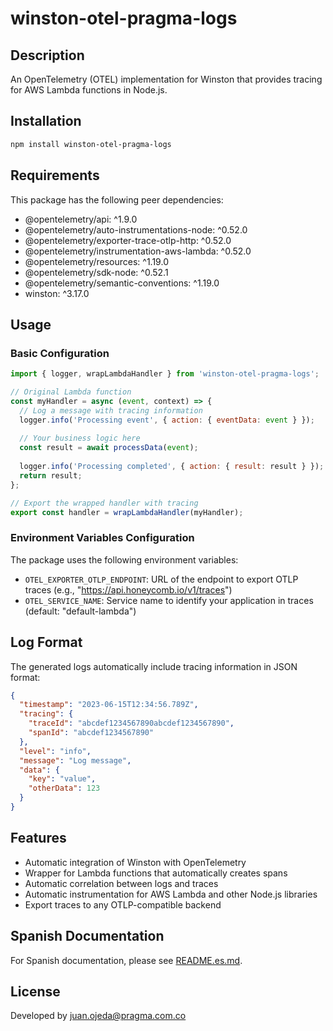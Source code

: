 # winston-otel-pragma-logs

## Description
An OpenTelemetry (OTEL) implementation for Winston that provides tracing for AWS Lambda functions in Node.js.

## Installation

```bash
npm install winston-otel-pragma-logs
```

## Requirements
This package has the following peer dependencies:
- @opentelemetry/api: ^1.9.0
- @opentelemetry/auto-instrumentations-node: ^0.52.0
- @opentelemetry/exporter-trace-otlp-http: ^0.52.0
- @opentelemetry/instrumentation-aws-lambda: ^0.52.0
- @opentelemetry/resources: ^1.19.0
- @opentelemetry/sdk-node: ^0.52.1
- @opentelemetry/semantic-conventions: ^1.19.0
- winston: ^3.17.0

## Usage

### Basic Configuration

```javascript
import { logger, wrapLambdaHandler } from 'winston-otel-pragma-logs';

// Original Lambda function
const myHandler = async (event, context) => {
  // Log a message with tracing information
  logger.info('Processing event', { action: { eventData: event } });
  
  // Your business logic here
  const result = await processData(event);
  
  logger.info('Processing completed', { action: { result: result } });
  return result;
};

// Export the wrapped handler with tracing
export const handler = wrapLambdaHandler(myHandler);
```

### Environment Variables Configuration

The package uses the following environment variables:

- `OTEL_EXPORTER_OTLP_ENDPOINT`: URL of the endpoint to export OTLP traces (e.g., "https://api.honeycomb.io/v1/traces")
- `OTEL_SERVICE_NAME`: Service name to identify your application in traces (default: "default-lambda")

## Log Format

The generated logs automatically include tracing information in JSON format:

```json
{
  "timestamp": "2023-06-15T12:34:56.789Z",
  "tracing": {
    "traceId": "abcdef1234567890abcdef1234567890",
    "spanId": "abcdef1234567890"
  },
  "level": "info",
  "message": "Log message",
  "data": {
    "key": "value",
    "otherData": 123
  }
}
```

## Features

- Automatic integration of Winston with OpenTelemetry
- Wrapper for Lambda functions that automatically creates spans
- Automatic correlation between logs and traces
- Automatic instrumentation for AWS Lambda and other Node.js libraries
- Export traces to any OTLP-compatible backend

## Spanish Documentation
For Spanish documentation, please see [README.es.md](README.es.md).

## License
Developed by [juan.ojeda@pragma.com.co](mailto:juan.ojeda@pragma.com.co)